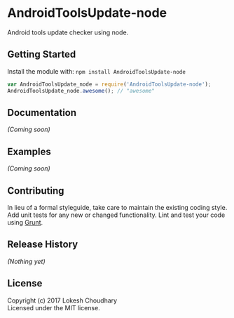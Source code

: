 # AndroidToolsUpdate-node

Android tools update checker using node.

## Getting Started
Install the module with: `npm install AndroidToolsUpdate-node`

```javascript
var AndroidToolsUpdate_node = require('AndroidToolsUpdate-node');
AndroidToolsUpdate_node.awesome(); // "awesome"
```

## Documentation
_(Coming soon)_

## Examples
_(Coming soon)_

## Contributing
In lieu of a formal styleguide, take care to maintain the existing coding style. Add unit tests for any new or changed functionality. Lint and test your code using [Grunt](http://gruntjs.com/).

## Release History
_(Nothing yet)_

## License
Copyright (c) 2017 Lokesh Choudhary  
Licensed under the MIT license.
